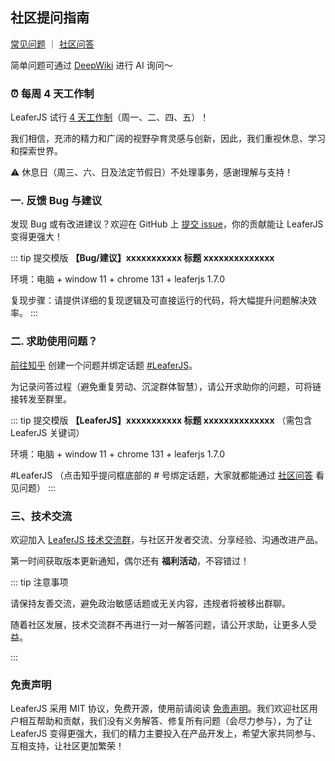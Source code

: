 ## 社区提问指南

[常见问题](/guide/problem/) ｜ [社区问答](https://www.zhihu.com/topic/736459154/unanswered)

简单问题可通过 [DeepWiki](https://deepwiki.com/leaferjs/leafer-ui) 进行 AI 询问～

### ⏰ 每周 4 天工作制

LeaferJS 试行 [4 天工作制](https://www.leaferjs.com/ui/blog/2025-02-06.html)（周一、二、四、五）！

我们相信，充沛的精力和广阔的视野孕育灵感与创新，因此，我们重视休息、学习和探索世界。

⚠️ 休息日（周三、六、日及法定节假日）不处理事务，感谢理解与支持！

### 一. 反馈 Bug 与建议

发现 Bug 或有改进建议？欢迎在 GitHub 上 [提交 issue](https://github.com/leaferjs/leafer-ui/issues)，你的贡献能让 LeaferJS 变得更强大！

::: tip 提交模版
**【Bug/建议】xxxxxxxxxxx 标题 xxxxxxxxxxxxxx**

环境：电脑 + window 11 + chrome 131 + leaferjs 1.7.0

复现步骤：请提供详细的复现逻辑及可直接运行的代码，将大幅提升问题解决效率。
:::

### 二. 求助使用问题？

[前往知乎](https://www.zhihu.com/topic/736459154/unanswered) 创建一个问题并绑定话题 [#LeaferJS](https://www.zhihu.com/topic/736459154/unanswered)。

为记录问答过程（避免重复劳动、沉淀群体智慧），请公开求助你的问题，可将链接转发至群里。

::: tip 提交模版
**【LeaferJS】xxxxxxxxxxx 标题 xxxxxxxxxxxxxx** （需包含 LeaferJS 关键词）

环境：电脑 + window 11 + chrome 131 + leaferjs 1.7.0

#LeaferJS （点击知乎提问框底部的 # 号绑定话题，大家就都能通过 [社区问答](https://www.zhihu.com/topic/736459154/unanswered) 看见问题）
:::

### 三、技术交流

欢迎加入 [LeaferJS 技术交流群](https://leaferjs.com/#contact)，与社区开发者交流、分享经验、沟通改进产品。

第一时间获取版本更新通知，偶尔还有 **福利活动**，不容错过！

::: tip 注意事项

请保持友善交流，避免政治敏感话题或无关内容，违规者将被移出群聊。

随着社区发展，技术交流群不再进行一对一解答问题，请公开求助，让更多人受益。

:::

### 免责声明

LeaferJS 采用 MIT 协议，免费开源，使用前请阅读 [免责声明](/guide/disclaimer.md)。我们欢迎社区用户相互帮助和贡献，我们没有义务解答、修复所有问题（会尽力参与），为了让 LeaferJS 变得更强大，我们的精力主要投入在产品开发上，希望大家共同参与、互相支持，让社区更加繁荣！

<!-- 我和社区管理员们会安排固定的时间查看、回复大家的问题，也可将链接转发到 [LeaferJS 技术交流群](https://leaferjs.com/#contact) 里。多次有效回答问题即视为有意愿成为 LeaferJS 社区管理员，可 [联系我们](https://leaferjs.com/#contact) 进管理群。 -->

<!-- #### 2. 官方支持

由于资源有限，我们优先为 [金牌以上赞助用户](https://www.leaferjs.com/ui/sponsor/#%E8%B5%9E%E5%8A%A9%E7%AD%89%E7%BA%A7) 和社区管理员提供支持（如优先修复 Bug、补充缺失功能）。随着资源增加，我们将招募更多专业人员，并开发系统化的 LeaferJS 场景教程。 -->

<!-- #### 2. 询问 AI （即将上线）

我们计划训练、对接外部 AI 助手，预计 **未来几个月内** 上线，可自动解答 LeaferJS 相关问题。 -->

